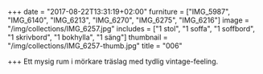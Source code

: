 +++
date = "2017-08-22T13:31:19+02:00"
furniture = ["IMG_5987", "IMG_6140", "IMG_6213", "IMG_6270", "IMG_6275", "IMG_6216"]
image = "/img/collections/IMG_6257.jpg"
includes = ["1 stol", "1 soffa", "1 soffbord", "1 skrivbord", "1 bokhylla", "1 säng"]
thumbnail = "/img/collections/IMG_6257-thumb.jpg"
title = "006"

+++
Ett mysig rum i mörkare träslag med tydlig vintage-feeling.